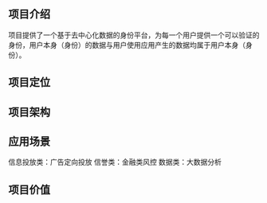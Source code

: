 ## 项目介绍

项目提供了一个基于去中心化数据的身份平台，为每一个用户提供一个可以验证的身份，用户本身（身份）的数据与用户使用应用产生的数据均属于用户本身（身份）。

## 项目定位

## 项目架构



## 应用场景

信息投放类：广告定向投放
信誉类：金融类风控
数据类：大数据分析


## 项目价值

